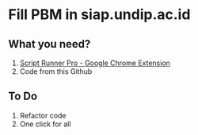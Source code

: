 # Fill PBM in siap.undip.ac.id

## What you need?
1. [Script Runner Pro - Google Chrome Extension](https://chrome.google.com/webstore/detail/script-runner-pro/cofhgpcbaidjkjfbfglfhlklnbhajhpg)
2. Code from this Github


## To Do
1. Refactor code
2. One click for all
